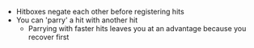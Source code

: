 - Hitboxes negate each other before registering hits
- You can 'parry' a hit with another hit
	- Parrying with faster hits leaves you at an advantage because you recover first